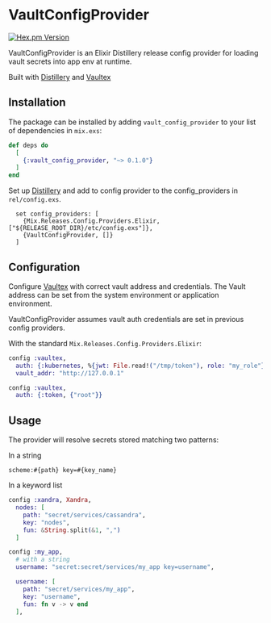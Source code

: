 # VaultConfigProvider

[![Hex.pm Version](http://img.shields.io/hexpm/v/vault_config_provider.svg?style=flat)](https://hex.pm/packages/vault_config_provider)

VaultConfigProvider is an Elixir Distillery release config provider for loading vault secrets into app env at runtime. 

Built with [Distillery](https://hexdocs.pm/distillery/home.html) and [Vaultex](https://github.com/findmypast/vaultex)

## Installation

The package can be installed by adding `vault_config_provider` to your list of dependencies in `mix.exs`:

```elixir
def deps do
  [
    {:vault_config_provider, "~> 0.1.0"}
  ]
end
```

Set up [Distillery](https://github.com/bitwalker/distillery/) and add to config provider to the config_providers in `rel/config.exs`.

```
  set config_providers: [
    {Mix.Releases.Config.Providers.Elixir, ["${RELEASE_ROOT_DIR}/etc/config.exs"]},
    {VaultConfigProvider, []}
  ]
```

## Configuration

Configure [Vaultex](https://github.com/findmypast/vaultex) with correct vault address and credentials. The Vault address can be set from the system environment or application environment.

VaultConfigProvider assumes vault auth credentials are set in previous config providers. 

With the standard `Mix.Releases.Config.Providers.Elixir`:

```elixir
config :vaultex,
  auth: {:kubernetes, %{jwt: File.read!("/tmp/token"), role: "my_role"}},
  vault_addr: "http://127.0.0.1"

config :vaultex,
  auth: {:token, {"root"}}
```

## Usage

The provider will resolve secrets stored matching two patterns:

In a string

```
scheme:#{path} key=#{key_name}
```

In a keyword list 

```elixir
config :xandra, Xandra,
  nodes: [
    path: "secret/services/cassandra", 
    key: "nodes", 
    fun: &String.split(&1, ",")
  ]
```


```elixir
config :my_app,
  # with a string
  username: "secret:secret/services/my_app key=username",

  username: [
    path: "secret/services/my_app",
    key: "username",
    fun: fn v -> v end
  ],
```